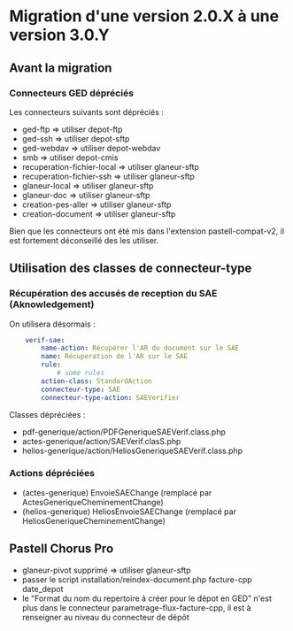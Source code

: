# Migration d'une version 2.0.X à une version 3.0.Y


## Avant la migration 

### Connecteurs GED dépréciés

Les connecteurs suivants sont dépréciés : 
- ged-ftp => utiliser depot-ftp
- ged-ssh => utiliser depot-sftp
- ged-webdav => utiliser depot-webdav
- smb => utiliser depot-cmis
- recuperation-fichier-local => utiliser glaneur-sftp
- recuperation-fichier-ssh => utiliser glaneur-sftp
- glaneur-local => utiliser glaneur-sftp
- glaneur-doc => utiliser glaneur-sftp
- creation-pes-aller => utiliser glaneur-sftp 
- creation-document => utiliser glaneur-sftp

Bien que les connecteurs ont été mis dans l'extension pastell-compat-v2, il est fortement déconseillé des les utiliser.





## Utilisation des classes de connecteur-type


### Récupération des accusés de reception du SAE (Aknowledgement)

On utilisera désormais : 

```yaml
    verif-sae:
        name-action: Récupérer l'AR du document sur le SAE
        name: Récuperation de l'AR sur le SAE
        rule:
            # some rules
        action-class: StandardAction
        connecteur-type: SAE
        connecteur-type-action: SAEVerifier
```

Classes dépréciées : 

- pdf-generique/action/PDFGeneriqueSAEVerif.class.php
- actes-generique/action/SAEVerif.clasS.php
- helios-generique/action/HeliosGeneriqueSAEVerif.class.php



### Actions dépréciées 

- (actes-generique) EnvoieSAEChange (remplacé par ActesGeneriqueCheminementChange)
- (helios-generique) HeliosEnvoieSAEChange (remplacé par HeliosGeneriqueCheminementChange)



## Pastell Chorus Pro

- glaneur-pivot supprimé => utiliser glaneur-sftp
- passer le script installation/reindex-document.php facture-cpp date_depot
- le "Format du nom du repertoire à créer pour le dépot en GED" n'est plus dans le connecteur parametrage-flux-facture-cpp, il est à renseigner au niveau du connecteur de dépôt

